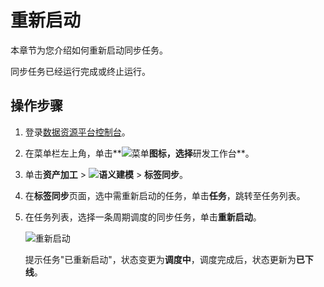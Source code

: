 # 重新启动

本章节为您介绍如何重新启动同步任务。

同步任务已经运行完成或终止运行。

## 操作步骤

1.  登录[数据资源平台控制台](https://dataq.console.aliyun.com)。

2.  在菜单栏左上角，单击**![菜单](https://static-aliyun-doc.oss-accelerate.aliyuncs.com/assets/img/zh-CN/6504337061/p188771.png)**图标，选择**研发工作台**。

3.  单击**资产加工** \> **![语义建模](https://static-aliyun-doc.oss-accelerate.aliyuncs.com/assets/img/zh-CN/1290330161/p208848.png)** \> **标签同步**。

4.  在**标签同步**页面，选中需重新启动的任务，单击**任务**，跳转至任务列表。

5.  在任务列表，选择一条周期调度的同步任务，单击**重新启动**。

    ![重新启动](https://static-aliyun-doc.oss-accelerate.aliyuncs.com/assets/img/zh-CN/9107160161/p209354.png)

    提示任务"已重新启动"，状态变更为**调度中**，调度完成后，状态更新为**已下线**。


